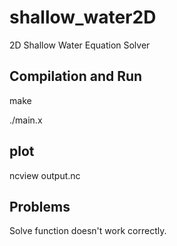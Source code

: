 # shallow_water2D
2D Shallow Water Equation Solver

## Compilation and Run
 make
 
 ./main.x

## plot
 ncview output.nc

## Problems
 Solve function doesn't work correctly.
